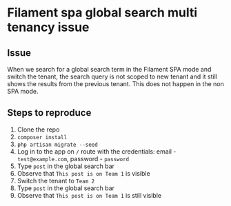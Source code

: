 # Filament spa global search multi tenancy issue

## Issue
When we search for a global search term in the Filament SPA mode and switch the tenant, the search query is not scoped to new tenant and it still shows the results from the previous tenant.
This does not happen in the non SPA mode.

## Steps to reproduce
1. Clone the repo
2. `composer install`
3. `php artisan migrate --seed`
4. Log in to the app on `/` route with the credentials: email - `test@example.com`, password - `password`
5. Type `post` in the global search bar
6. Observe that `This post is on Team 1` is visible
7. Switch the tenant to `Team 2`
8. Type `post` in the global search bar
9. Observe that `This post is on Team 1` is still visible
   

